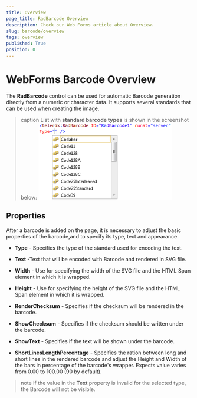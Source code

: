 ```yaml
---
title: Overview
page_title: RadBarcode Overview
description: Check our Web Forms article about Overview.
slug: barcode/overview
tags: overview
published: True
position: 0
---
```


# WebForms Barcode Overview



The **RadBarcode** control can be used for automatic Barcode generation directly from a numeric or character data. It supports several standards that can be used when creating the image.

>caption List with **standard barcode types** is shown in the screenshot below:
![WebForms barcode overview](images/barcode_overview.png)

## Properties

After a barcode is added on the page, it is necessary to adjust the basic properties of the barcode,and to specify its type, text and appearance.

* **Type** - Specifies the type of the standard used for encoding the text.

* **Text** -Text that will be encoded with Barcode and rendered in SVG file.

* **Width** - Use for specifying the width of the SVG file and the HTML Span element in which it is wrapped.

* **Height** - Use for specifying the height of the SVG file and the HTML Span element in which it is wrapped.

* **RenderChecksum** - Specifies if the checksum will be rendered in the barcode.

* **ShowChecksum** - Specifies if the checksum should be written under the barcode.

* **ShowText** - Specifies if the text will be shown under the barcode.

* **ShortLinesLengthPercentage** - Specifies the ration between long and short lines in the rendered barcode and adjust the Height and Width of the bars in percentage of the barcode's wrapper. Expects value varies from 0.00 to 100.00 (90 by default).

>note If the value in the **Text** property is invalid for the selected type, the Barcode will not be visible.
>

